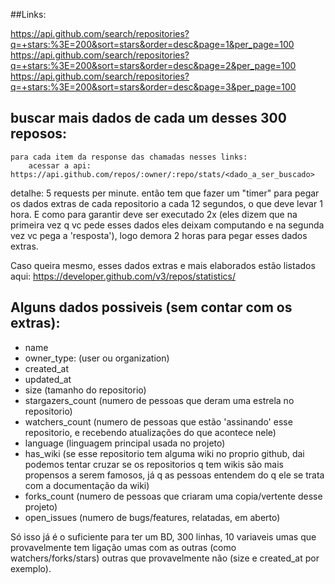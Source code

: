 
##Links:

https://api.github.com/search/repositories?q=+stars:%3E=200&sort=stars&order=desc&page=1&per_page=100
https://api.github.com/search/repositories?q=+stars:%3E=200&sort=stars&order=desc&page=2&per_page=100
https://api.github.com/search/repositories?q=+stars:%3E=200&sort=stars&order=desc&page=3&per_page=100


## buscar mais dados de cada um desses 300 reposos:
    para cada item da response das chamadas nesses links:
        acessar a api: https://api.github.com/repos/:owner/:repo/stats/<dado_a_ser_buscado>


 detalhe: 5 requests per minute. então tem que fazer um "timer" para pegar os dados extras de cada repositorio a cada 12 segundos, o que deve levar 1 hora. E como para garantir deve ser executado 2x (eles dizem que na primeira vez q vc pede esses dados eles deixam computando e na segunda vez vc pega a 'resposta'), logo demora 2 horas para pegar esses dados extras.

Caso queira mesmo, esses dados extras e mais elaborados estão listados aqui: https://developer.github.com/v3/repos/statistics/

 ## Alguns dados possiveis (sem contar com os extras):
 * name
 * owner_type: (user ou organization)
 * created_at
 * updated_at
 * size (tamanho do repositorio)
 * stargazers_count (numero de pessoas que deram uma estrela no repositorio)
 * watchers_count (numero de pessoas que estão 'assinando' esse repositorio, e recebendo atualizações do que acontece nele)
 * language (linguagem principal usada no projeto)
 * has_wiki (se esse repositorio tem alguma wiki no proprio github, dai podemos tentar cruzar se os repositorios q tem wikis são mais propensos a serem famosos, já q as pessoas entendem do q ele se trata com a documentação da wiki)
 * forks_count (numero de pessoas que criaram uma copia/vertente desse projeto)
 * open_issues (numero de bugs/features, relatadas, em aberto)



 Só isso já é o suficiente para ter um BD, 300 linhas, 10 variaveis umas que provavelmente tem ligação umas com as outras (como watchers/forks/stars) outras que provavelmente não (size e created_at por exemplo).


